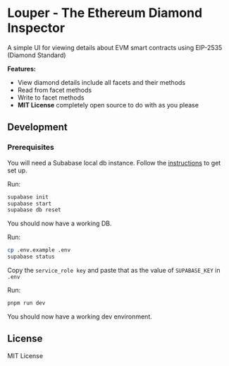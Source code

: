 # Louper - The Ethereum Diamond Inspector

A simple UI for viewing details about EVM smart contracts using EIP-2535 (Diamond Standard)

**Features:**

- View diamond details include all facets and their methods
- Read from facet methods
- Write to facet methods
- **MIT License** completely open source to do with as you please

## Development

### Prerequisites

You will need a Subabase local db instance. Follow the [instructions](https://supabase.com/docs/guides/local-development) to get set up.

Run:
```sh
supabase init
supabase start
supabase db reset
```

You should now have a working DB.

Run:
```sh
cp .env.example .env
supabase status
```

Copy the `service_role key` and paste that as the value of `SUPABASE_KEY` in `.env`

Run:

```sh
pnpm run dev
```

You should now have a working dev environment.

## License

MIT License
